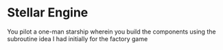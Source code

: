 # Stellar Engine
You pilot a one-man starship wherein you build the components using the subroutine idea I had initially for the factory game
